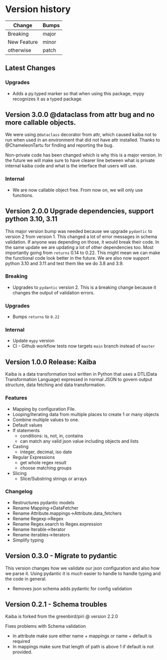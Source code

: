 # Version history

| Change | Bumps |
| - | - |
| Breaking | major |
| New Feature | minor |
| otherwise | patch |


## Latest Changes

### Upgrades

* Adds a py.typed marker so that when using this package, mypy recognizes it as a typed package.

## Version 3.0.0 @dataclass from attr bug and no more callable objects.

We were using `@dataclass` decorator from attr, which caused kaiba not to run when used in an environment that did not have attr installed. Thanks to @ChameleonTartu for finding and reporting the bug.

Non-private code has been changed which is why this is a major version. In the future we will make sure to have clearer line between what is private internal kaiba code and what is the interface that users will use. 

### Internal

* We are now callable object free. From now on, we will only use functions. 


## Version 2.0.0 Upgrade dependencies, support python 3.10, 3.11

This major version bump was needed because we upgrade `pydantic` to version 2 from version 1. This changed a lot of error messages in schema validation. If anyone was depending on those, it would break their code. In the same update we are updating a lot of other dependencies too. Most importantly going from `returns` 0.14 to 0.22. This might mean we can make the functional code look better in the future. We are also now support python 3.10 and 3.11 and test them like we do 3.8 and 3.9.

### Breaking

* Upgrades to `pydantic` version 2. This is a breaking change because it changes the output of validation errors. 

### Upgrades

* Bumps `returns` to `0.22`

### Internal

* Update `mypy` version
* CI - Github workflow tests now targets `main` branch instead of `master`


## Version 1.0.0 Release: Kaiba

Kaiba is a data transformation tool written in Python that uses a DTL(Data Transformation Language) expressed in normal JSON to govern output structure, data fetching and data transformation.

### Features

* Mapping by configuration File.
* Looping/Iterating data from multiple places to create 1 or many objects
* Combine multiple values to one.
* Default values
* If statements
    * conditions: is, not, in, contains
    * can match any valid json value including objects and lists
* Casting
    * integer, decimal, iso date
* Regular Expressions
    * get whole regex result
    * choose matching groups
* Slicing
    * Slice/Substring strings or arrays

### Changelog

* Restructures pydantic models
* Rename Mapping->DataFetcher
* Rename Attribute.mappings->Attribute.data_fetchers
* Rename Regexp->Regex
* Rename Regex.search to Regex.expression
* Rename Iterable->Iterator
* Rename iterables->iterators
* Simplify typing


## Version 0.3.0 - Migrate to pydantic

This version changes how we validate our json configuration and also how we parse it. Using pydantic it is much easier to handle to handle typing and the code in general.

* Removes json schema adds pydantic for config validation

## Version 0.2.1 - Schema troubles

Kaiba is forked from the greenbird/piri @ version 2.2.0

Fixes problems with Schema validation

* In attribute make sure either name + mappings or name + default is required
* In mappings make sure that length of path is above 1 if default is not provided.
